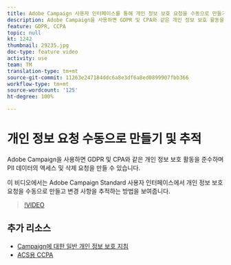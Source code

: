 ```yaml
---
title: Adobe Campaign 사용자 인터페이스를 통해 개인 정보 보호 요청을 수동으로 만들기 및 추적
description: Adobe Campaign을 사용하면 GDPR 및 CPA와 같은 개인 정보 보호 활동을 준수하며 PII 데이터의 액세스 및 삭제 요청을 만들 수 있습니다. 이 비디오에서는 Adobe Campaign Standard 사용자 인터페이스에서 개인 정보 보호 요청을 수동으로 만들고 변경 사항을 추적하는 방법을 보여줍니다.
feature: GDPR, CCPA
topic: null
kt: 1242
thumbnail: 29235.jpg
doc-type: feature video
activity: use
team: TM
translation-type: tm+mt
source-git-commit: 11263e247184ddc6a8e3df6a8ed0899907fbb366
workflow-type: tm+mt
source-wordcount: '125'
ht-degree: 100%

---
```



# 개인 정보 요청 수동으로 만들기 및 추적

Adobe Campaign을 사용하면 GDPR 및 CPA와 같은 개인 정보 보호 활동을 준수하며 PII 데이터의 액세스 및 삭제 요청을 만들 수 있습니다.

이 비디오에서는 Adobe Campaign Standard 사용자 인터페이스에서 개인 정보 보호 요청을 수동으로 만들고 변경 사항을 추적하는 방법을 보여줍니다.

>[!VIDEO](https://video.tv.adobe.com/v/29235?quality=12)

## 추가 리소스

* [Campaign에 대한 일반 개인 정보 보호 지침](https://helpx.adobe.com/kr/campaign/kb/campaign-privacy-overview.html)
* [ACS용 CCPA](https://helpx.adobe.com/kr/campaign/kb/acs-privacy.html#ccpa)
